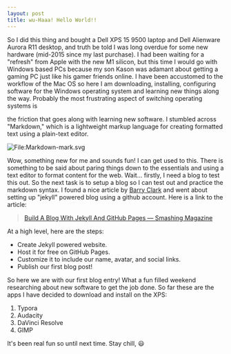```yaml
---
layout: post
title: wu-Haaa! Hello World!!
---
```

So I did this thing and bought a Dell XPS 15 9500 laptop and Dell Alienware Aurora R11 desktop, and truth be told I was long overdue for some new hardware (mid-2015 since my last purchase). I had been waiting for a "refresh" from Apple with the new M1 silicon, but this time I would  go with Windows based PCs because my son Kason was adamant about getting a gaming PC just like his gamer friends online. I have been accustomed to the workflow of the Mac OS so here I am downloading, installing, configuring software for the Windows operating system and learning new things along the way. Probably the most frustrating aspect of switching operating systems is 

the friction that goes along with learning new software. I stumbled across "Markdown," which is a lightweight markup language for creating formatted text using a plain-text editor.

![File:Markdown-mark.svg](https://upload.wikimedia.org/wikipedia/commons/thumb/4/48/Markdown-mark.svg/208px-Markdown-mark.svg.png)

Wow, something new for me and sounds fun! I can get used to this. There is something to be said about paring things down to the essentials and using a text editor to format content for the web. Wait... firstly, I need a blog to test this out. So the next task is to setup a blog so I can test out and practice the markdown syntax. I found a nice article by [Barry Clark](https://www.barryclark.co/) and went about setting up "jekyll" powered blog using a github account. Here is a link to the article: 

>  [Build A Blog With Jekyll And GitHub Pages — Smashing Magazine](https://www.smashingmagazine.com/2014/08/build-blog-jekyll-github-pages/)

At a high level, here are the steps:

* Create Jekyll powered website.
* Host it for free on GitHub Pages.
* Customize it to include our name, avatar, and social links.
* Publish our first blog post!

So here we are with our first blog entry! What a fun filled weekend researching about new software to get the job done. So far these are the apps I have decided to download and install on the XPS:

1. Typora
2. Audacity
3. DaVinci Resolve
4. GIMP

It's been real fun so until next time. Stay chill, :smiley:
